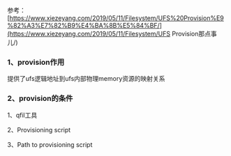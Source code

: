 参考： [https://www.xiezeyang.com/2019/05/11/Filesystem/UFS%20Provision%E9%82%A3%E7%82%B9%E4%BA%8B%E5%84%BF/](https://www.xiezeyang.com/2019/05/11/Filesystem/UFS Provision那点事儿/) 

### 1、provision作用

提供了ufs逻辑地址到ufs内部物理memory资源的映射关系

### 2、provision的条件

1、qfil工具

2、Provisioning script  

3、Path to provisioning script  
